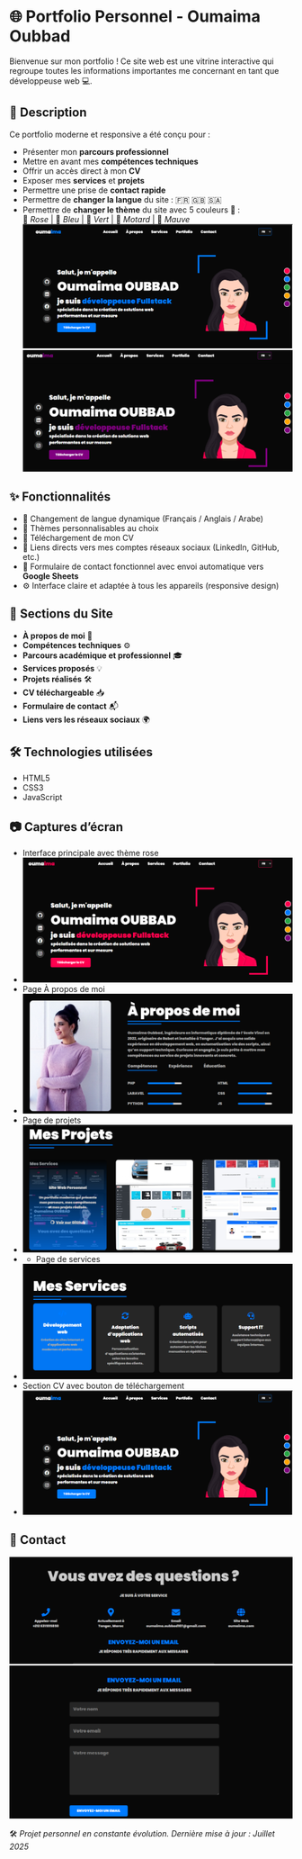 # 🌐 Portfolio Personnel - Oumaima Oubbad

Bienvenue sur mon portfolio ! Ce site web est une vitrine interactive qui regroupe toutes les informations importantes me concernant en tant que développeuse web 💻.

## 🧾 Description

Ce portfolio moderne et responsive a été conçu pour :

- Présenter mon **parcours professionnel**
- Mettre en avant mes **compétences techniques**
- Offrir un accès direct à mon **CV**
- Exposer mes **services** et **projets**
- Permettre une prise de **contact rapide**
- Permettre de **changer la langue** du site : 🇫🇷 🇬🇧 🇸🇦  
- Permettre de **changer le thème** du site avec 5 couleurs 🎨 :  
  🌸 *Rose* | 💙 *Bleu* | 💚 *Vert* | 🖤 *Motard* | 💜 *Mauve*
   ![Login](porto/home.PNG)
  ![Login](porto/violet.PNG)
## ✨ Fonctionnalités

- 🔄 Changement de langue dynamique (Français / Anglais / Arabe)
- 🎨 Thèmes personnalisables au choix
- 📄 Téléchargement de mon CV
- 📱 Liens directs vers mes comptes réseaux sociaux (LinkedIn, GitHub, etc.)
- 📧 Formulaire de contact fonctionnel avec envoi automatique vers **Google Sheets**
- ⚙️ Interface claire et adaptée à tous les appareils (responsive design)

## 💼 Sections du Site

- **À propos de moi** 🧕
- **Compétences techniques** ⚙️
- **Parcours académique et professionnel** 🎓
- **Services proposés** 💡
- **Projets réalisés** 🛠️
- **CV téléchargeable** 📥
- **Formulaire de contact** 📬
- **Liens vers les réseaux sociaux** 🌍

## 🛠️ Technologies utilisées

- HTML5 
-  CSS3  
- JavaScript 

## 📷 Captures d’écran
- Interface principale avec thème rose
- ![Login](porto/rose.PNG)
- Page À propos de moi
- ![Login](porto/Capture.PNG)
- Page de projets
- ![Login](porto/tra.PNG)
- - Page de services
- ![Login](porto/service.PNG)
- Section CV avec bouton de téléchargement
- ![Login](porto/home.PNG)

## 📩 Contact
![Login](porto/contact.PNG)
![Login](porto/envmsg.PNG)

🛠️ *Projet personnel en constante évolution. Dernière mise à jour : Juillet 2025*

